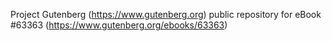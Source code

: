 Project Gutenberg (https://www.gutenberg.org) public repository for
eBook #63363 (https://www.gutenberg.org/ebooks/63363)
